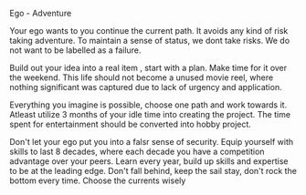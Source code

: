 Ego - Adventure 

Your ego wants to you continue the current path.  It avoids any kind of risk taking adventure. 
To maintain a sense of status,  we dont take risks. We do not want to be labelled as a failure.

Build out your idea into a real item , start with a plan. Make time for it over the weekend.
This life should not become a unused movie reel,  where nothing significant was captured due to lack of urgency and application. 

Everything you imagine is possible,  choose one path and work towards it. Atleast utilize 3 months of your idle time into creating the project.  The time spent for entertainment should be converted into hobby project. 

Don't let your ego put you into a falsr sense of security. Equip yourself with skills to last 8 decades, where each decade you have a competition advantage over your peers.  Learn every year,  build up skills and expertise to be at the leading edge.  Don't fall behind, keep the sail stay,  don't rock the bottom every time.  Choose the currents wisely